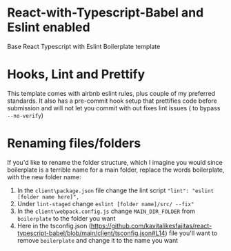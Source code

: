 # React-with-Typescript-Babel and Eslint enabled
 Base React Typescript with Eslint Boilerplate template
# Hooks, Lint and Prettify 
 This template comes with airbnb eslint rules, plus couple of my preferred standards. It also has a pre-commit hook setup that prettifies code before submission and will not let you commit with out fixes lint issues ( to bypass ``--no-verify``)

# Renaming files/folders
If you'd like to rename the folder structure, which I imagine you would since boilerplate is a terrible name for a main folder, replace the words boilerplate, with the new folder name:
1. In the `client\package.json` file change the lint script
      ```"lint": "eslint [folder name here]",```
2. Under `lint-staged` change  ```eslint [folder name]/src/ --fix"```
3. In the `client\webpack.config.js` change `MAIN_DIR_FOLDER` from `boilerplate` to the folder you want
4. Here in the tsconfig.json (https://github.com/kavitalikesfajitas/react-typescript-babel/blob/main/client/tsconfig.json#L14) file you'll want to remove ``boilerplate`` and change it to the name you want  
